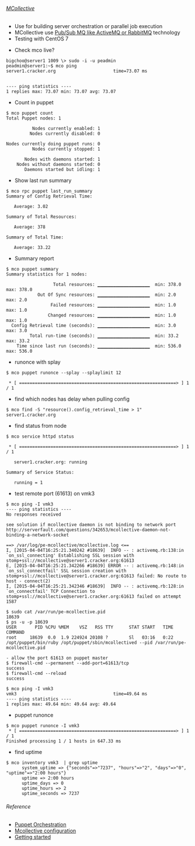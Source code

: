###### [MCollective](https://github.com/puppetlabs/mcollective-puppet-agent)
  - Use for building server orchestration or parallel job execution
  - MCollective use [Pub/Sub MQ like ActiveMQ or RabbitMQ](http://docs.puppetlabs.com/mcollective/deploy/middleware/) technology 
  - Testing with CentOS 7

* Check mco live?
```
bigchoo@server1 1009 \> sudo -i -u peadmin
peadmin@server1:~$ mco ping
server1.cracker.org                      time=73.07 ms


---- ping statistics ----
1 replies max: 73.07 min: 73.07 avg: 73.07
```
* Count in puppet
```
$ mco puppet count
Total Puppet nodes: 1

          Nodes currently enabled: 1
         Nodes currently disabled: 0

Nodes currently doing puppet runs: 0
          Nodes currently stopped: 1

       Nodes with daemons started: 1
    Nodes without daemons started: 0
       Daemons started but idling: 1
```
* Show last run summary
```
$ mco rpc puppet last_run_summary
Summary of Config Retrieval Time:

   Average: 3.02

Summary of Total Resources:

   Average: 378

Summary of Total Time:

   Average: 33.22
```
* Summary report
```
$ mco puppet summary
Summary statistics for 1 nodes:

                  Total resources: ▁▁▁▁▁▁▁▁▁▁▁▁▁▁▁▁▁▁▁▁  min: 378.0  max: 378.0
            Out Of Sync resources: ▁▁▁▁▁▁▁▁▁▁▁▁▁▁▁▁▁▁▁▁  min: 2.0    max: 2.0
                 Failed resources: ▁▁▁▁▁▁▁▁▁▁▁▁▁▁▁▁▁▁▁▁  min: 1.0    max: 1.0
                Changed resources: ▁▁▁▁▁▁▁▁▁▁▁▁▁▁▁▁▁▁▁▁  min: 1.0    max: 1.0
  Config Retrieval time (seconds): ▁▁▁▁▁▁▁▁▁▁▁▁▁▁▁▁▁▁▁▁  min: 3.0    max: 3.0
         Total run-time (seconds): ▁▁▁▁▁▁▁▁▁▁▁▁▁▁▁▁▁▁▁▁  min: 33.2   max: 33.2
    Time since last run (seconds): ▁▁▁▁▁▁▁▁▁▁▁▁▁▁▁▁▁▁▁▁  min: 536.0  max: 536.0
```
* runonce with splay
```
$ mco puppet runonce --splay --splaylimit 12

 * [ ============================================================> ] 1 / 1
```
* find which nodes has delay when pulling config
```
$ mco find -S "resource().config_retrieval_time > 1"
server1.cracker.org
```
* find status from node
```
$ mco service httpd status

 * [ ============================================================> ] 1 / 1

   server1.cracker.org: running

Summary of Service Status:

   running = 1
```
* test remote port (61613) on vmk3
```
$ mco ping -I vmk3
---- ping statistics ----
No responses received

see solution if mcollective daemon is not binding to network port
http://serverfault.com/questions/342653/mcollective-daemon-not-binding-a-network-socket

==> /var/log/pe-mcollective/mcollective.log <==
I, [2015-04-04T16:25:21.340242 #18639]  INFO -- : activemq.rb:138:in `on_ssl_connecting' Establishing SSL session with stomp+ssl://mcollective@server1.cracker.org:61613
E, [2015-04-04T16:25:21.342266 #18639] ERROR -- : activemq.rb:148:in `on_ssl_connectfail' SSL session creation with stomp+ssl://mcollective@server1.cracker.org:61613 failed: No route to host - connect(2)
I, [2015-04-04T16:25:21.342346 #18639]  INFO -- : activemq.rb:128:in `on_connectfail' TCP Connection to stomp+ssl://mcollective@server1.cracker.org:61613 failed on attempt 1587

$ sudo cat /var/run/pe-mcollective.pid
18639
$ ps -u -p 18639
USER       PID %CPU %MEM    VSZ   RSS TTY      STAT START   TIME COMMAND
root     18639  0.0  1.9 224924 20108 ?        Sl   03:16   0:22 /opt/puppet/bin/ruby /opt/puppet/sbin/mcollectived --pid /var/run/pe-mcollective.pid

- allow the port 61613 on puppet master
$ firewall-cmd --permanent --add-port=61613/tcp
success
$ firewall-cmd --reload
success

$ mco ping -I vmk3
vmk3                                     time=49.64 ms
---- ping statistics ----
1 replies max: 49.64 min: 49.64 avg: 49.64
```
* puppet runonce
```
$ mco puppet runonce -I vmk3
 * [ ============================================================> ] 1 / 1
Finished processing 1 / 1 hosts in 647.33 ms
```
* find uptime 
```
$ mco inventory vmk3  | grep uptime
      system_uptime => {"seconds"=>"7237", "hours"=>"2", "days"=>"0", "uptime"=>"2:00 hours"}
      uptime => 2:00 hours
      uptime_days => 0
      uptime_hours => 2
      uptime_seconds => 7237
```
###### Reference
  - [Puppet Orchestration](https://docs.puppetlabs.com/pe/latest/orchestration_invoke_cli.html)
  - [Mcollective configuration](https://docs.puppetlabs.com/mcollective/configure/server.html)
  - [Getting started](https://docs.puppetlabs.com/mcollective/reference/basic/gettingstarted_redhat.html)
